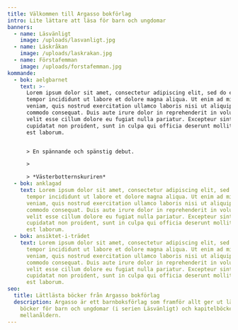 ```yaml
---
title: Välkommen till Argasso bokförlag
intro: Lite lättare att läsa för barn och ungdomar
banners:
  - name: Läsvänligt
    image: /uploads/lasvanligt.jpg
  - name: Läskråkan
    image: /uploads/laskrakan.jpg
  - name: Förstafemman
    image: /uploads/forstafemman.jpg
kommande:
  - bok: aelgbarnet
    text: >-
      Lorem ipsum dolor sit amet, consectetur adipiscing elit, sed do eiusmod
      tempor incididunt ut labore et dolore magna aliqua. Ut enim ad minim
      veniam, quis nostrud exercitation ullamco laboris nisi ut aliquip ex ea
      commodo consequat. Duis aute irure dolor in reprehenderit in voluptate
      velit esse cillum dolore eu fugiat nulla pariatur. Excepteur sint occaecat
      cupidatat non proident, sunt in culpa qui officia deserunt mollit anim id
      est laborum.


      > En spännande och spänstig debut. 

      >

      > *Västerbotternskuriren*
  - bok: anklagad
    text: Lorem ipsum dolor sit amet, consectetur adipiscing elit, sed do eiusmod
      tempor incididunt ut labore et dolore magna aliqua. Ut enim ad minim
      veniam, quis nostrud exercitation ullamco laboris nisi ut aliquip ex ea
      commodo consequat. Duis aute irure dolor in reprehenderit in voluptate
      velit esse cillum dolore eu fugiat nulla pariatur. Excepteur sint occaecat
      cupidatat non proident, sunt in culpa qui officia deserunt mollit anim id
      est laborum.
  - bok: ansiktet-i-trädet
    text: Lorem ipsum dolor sit amet, consectetur adipiscing elit, sed do eiusmod
      tempor incididunt ut labore et dolore magna aliqua. Ut enim ad minim
      veniam, quis nostrud exercitation ullamco laboris nisi ut aliquip ex ea
      commodo consequat. Duis aute irure dolor in reprehenderit in voluptate
      velit esse cillum dolore eu fugiat nulla pariatur. Excepteur sint occaecat
      cupidatat non proident, sunt in culpa qui officia deserunt mollit anim id
      est laborum.
seo:
  title: Lättlästa böcker från Argasso bokförlag
  description: Argasso är ett barnboksförlag som framför allt ger ut lättlästa
    böcker för barn och ungdomar (i serien Läsvänligt) och kapitelböcker för
    mellanåldern.
---
```

